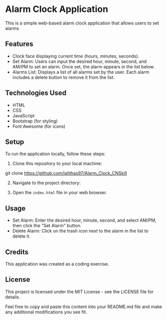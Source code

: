 # Alarm Clock Application

This is a simple web-based alarm clock application that allows users to set alarms

## Features

- Clock face displaying current time (hours, minutes, seconds).
- Set Alarm: Users can input the desired hour, minute, second, and AM/PM to set an alarm. Once set, the alarm appears in the list below.
- Alarms List: Displays a list of all alarms set by the user. Each alarm includes a delete button to remove it from the list.

## Technologies Used

- HTML
- CSS
- JavaScript
- Bootstrap (for styling)
- Font Awesome (for icons)

## Setup

To run the application locally, follow these steps:

1. Clone this repository to your local machine:

git clone https://github.com/lalithas97/Alarm_Clock_CNSkill

2. Navigate to the project directory:

3. Open the `index.html` file in your web browser.

## Usage

- Set Alarm: Enter the desired hour, minute, second, and select AM/PM, then click the "Set Alarm" button.
- Delete Alarm: Click on the trash icon next to the alarm in the list to delete it.

## Credits

This application was created as a coding exercise.

## License

This project is licensed under the MIT License - see the LICENSE file for details.

Feel free to copy and paste this content into your README.md file and make any additional modifications you see fit.

